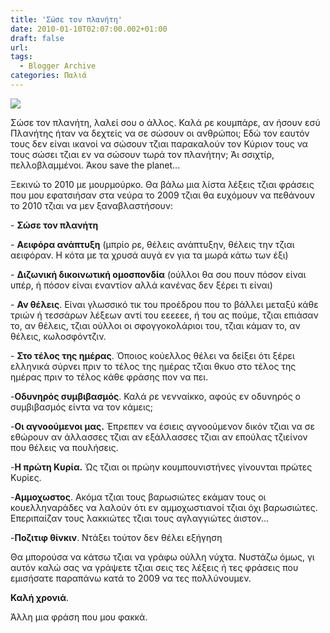 ```yaml
---
title: 'Σώσε τον πλανήτη'
date: 2010-01-10T02:07:00.002+01:00
draft: false
url: 
tags:
  - Blogger Archive
categories: Παλιά
---
```


[![](https://blogger.googleusercontent.com/img/b/R29vZ2xl/AVvXsEhQcGMVWYlSSkxnJMYzicunfZfU0AzuaakjAer-4R_ymU3oPjH5ZdSdrVRMB01bT3w6fN04AShSeDWsMNREdYjeOzdAXQhmFnjAyBda8kcAftF1o6Kd6kXZHZ09bFTna-7FgvKkYXv5M8g/s400/save-the-planet-2.jpg)](https://blogger.googleusercontent.com/img/b/R29vZ2xl/AVvXsEhQcGMVWYlSSkxnJMYzicunfZfU0AzuaakjAer-4R_ymU3oPjH5ZdSdrVRMB01bT3w6fN04AShSeDWsMNREdYjeOzdAXQhmFnjAyBda8kcAftF1o6Kd6kXZHZ09bFTna-7FgvKkYXv5M8g/s1600-h/save-the-planet-2.jpg)  
  
Σώσε τον πλανήτη, λαλεί σου ο άλλος. Καλά ρε κουμπάρε, αν ήσουν εσύ Πλανήτης ήταν να δεχτείς να σε σώσουν οι ανθρώποι; Εδώ τον εαυτόν τους δεν είναι ικανοί να σώσουν τζιαι παρακαλούν τον Κύριον τους να τους σώσει τζιαι εν να σώσουν τωρά τον πλανήτην; Άι σσιχτίρ, πελλοβλαμμένοι. Άκου save the planet...

Ξεκινώ το 2010 με μουρμούρκο. Θα βάλω μια λίστα λέξεις τζιαι φράσεις που μου εφατσιήσαν στα νεύρα το 2009 τζιαι θα ευχόμουν να πεθάνουν το 2010 τζιαι να μεν ξαναβλαστήσουν:

\- **Σώσε τον πλανήτη**

\- **Αειφόρα ανάπτυξη** (μπρίο ρε, θέλεις ανάπτυξην, θέλεις την τζιαι αειφόραν. Η κότα με τα χρυσά αυγά εν για τα μωρά κάτω των έξι)

\- **Διζωνική δικοινωτική ομοσπονδία** (ούλλοι θα σου πουν πόσον είναι υπέρ, ή πόσον είναι εναντίον αλλά κανένας δεν ξέρει τι είναι)

\- **Αν θέλεις**. Είναι γλωσσικό τικ του προέδρου που το βάλλει μεταξύ κάθε τριών ή τεσσάρων λέξεων αντί του εεεεεε, ή του ας πούμε, τζιαι επιάσαν το, αν θέλεις, τζιαι ούλλοι οι σφογγοκολάριοι του, τζιαι κάμαν το, αν θέλεις, κωλοσφόντζιν.

\- **Στο τέλος της ημέρας**. Όποιος κούελλος θέλει να δείξει ότι ξέρει ελληνικά σύρνει πριν το τέλος της ημέρας τζιαι θκυο στο τέλος της ημέρας πριν το τέλος κάθε φράσης πον να πει.

\-**Οδυνηρός συμβιβασμός**. Καλά ρε νενναίκκο, αφούς εν οδυνηρός ο συμβιβασμός είντα να τον κάμεις;

\-**Οι αγνοούμενοι μας.** Έπρεπεν να έσιεις αγνοούμενον δικόν τζιαι να σε εθώρουν αν άλλασσες τζιαι αν εξάλλασσες τζιαι αν επούλας τζιείνον που θέλεις να πουλήσεις.

\-**Η πρώτη Κυρία.** Ώς τζιαι οι πρώην κουμπουνιστήνες γίνουνται πρώτες Κυρίες.

\-**Αμμοχωστος**. Ακόμα τζιαι τους βαρωσιώτες εκάμαν τους οι κουελληναράδες να λαλούν ότι εν αμμοχωστιανοί τζιαι όχι βαρωσιώτες. Επεριπαίζαν τους λακκιώτες τζιαι τους αγλαγγιώτες άιστον...

\-**Ποζιτιφ θίνκιν**. Ντάξει τούτον δεν θέλει εξήγηση

Θα μπορούσα να κάτσω τζιαι να γράφω ούλλη νύχτα. Νυστάζω όμως, γι αυτόν καλώ σας να γράψετε τζιαι σεις τες λέξεις ή τες φράσεις που εμισήσατε παραπάνω κατά το 2009 να τες πολλύνουμεν.

**Καλή χρονιά**.

Άλλη μια φράση που μου φακκά.
